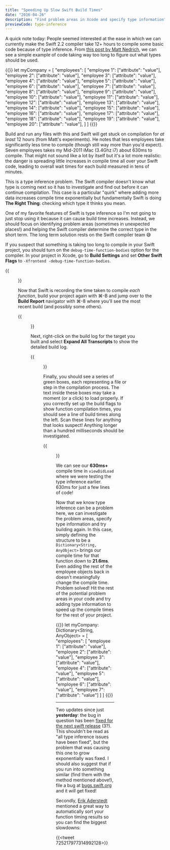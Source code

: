 ```yaml
---
title: "Speeding Up Slow Swift Build Times"
date: "2016-04-26"
description: "Find problem areas in Xcode and specify type information"
previewCode: type-inference
---
```

A quick note today: People seemed interested at the ease in which we can currently make the Swift 2.2 compiler take 12+ hours to compile some basic code because of type inference. From [this post by Matt Nedrich](https://spin.atomicobject.com/2016/04/26/swift-long-compile-time/), we can see a simple example of code taking way too long to figure out what types should be used.

{{<highlight swift>}}
let myCompany = [
   "employees": [
        "employee 1": ["attribute": "value"],
        "employee 2": ["attribute": "value"],
        "employee 3": ["attribute": "value"],
        "employee 4": ["attribute": "value"],
        "employee 5": ["attribute": "value"],
        "employee 6": ["attribute": "value"],
        "employee 7": ["attribute": "value"],
        "employee 8": ["attribute": "value"],
        "employee 9": ["attribute": "value"],
        "employee 10": ["attribute": "value"],
        "employee 11": ["attribute": "value"],
        "employee 12": ["attribute": "value"],
        "employee 13": ["attribute": "value"],
        "employee 14": ["attribute": "value"],
        "employee 15": ["attribute": "value"],
        "employee 16": ["attribute": "value"],
        "employee 17": ["attribute": "value"],
        "employee 18": ["attribute": "value"],
        "employee 19": ["attribute": "value"],
        "employee 20": ["attribute": "value"],
    ]
]
{{</highlight>}}

Build and run any files with this and Swift will get stuck on compilation for *at least* 12 hours (from Matt's experiments). He notes that less employees take significantly less time to compile (though still way more than you'd expect). Seven employees takes my Mid-2011 iMac (3.4Ghz i7) about 630ms to compile. That might not sound like a lot by itself but it's a lot more realistic: the danger is spreading little increases in compile time all over your Swift code, leading to overall wait times for each build measured in tens of minutes.

This is a type inference problem. The Swift compiler doesn't know what type is coming next so it has to investigate and find out before it can continue compilation. This case is a particular "quirk" where adding more data increases compile time exponentially but fundamentally Swift is doing __The Right Thing__: checking which type it thinks you mean.

One of my favorite features of Swift is type inference so I'm not going to just stop using it because it can cause build time increases. Instead, we should focus on identifying problem areas (sometimes in unexpected places!) and helping the Swift compiler determine the correct type in the short term. The long term solution rests on the Swift compiler team 😅

If you suspect that something is taking too long to compile in your Swift project, you should turn on the `debug-time-function-bodies` option for the compiler. In your project in Xcode, go to __Build Settings__ and set __Other Swift Flags__ to `-Xfrontend -debug-time-function-bodies`.

{{<figure src="https://nickoneill-blog.s3.amazonaws.com/images/swift-debug-time.png" title="Set debug-time-function-bodies for the Swift compiler">}}

Now that Swift is recording the time taken to compile *each function*, build your project again with ⌘-B and jump over to the __Build Report__ navigator with ⌘-8 where you'll see the most recent build (and possibly some others).

{{<figure src="https://nickoneill-blog.s3.amazonaws.com/images/swift-build-report.png" title="Navigate to the build report with ⌘-8">}}

Next, right-click on the build log for the target you built and select __Expand All Transcripts__ to show the detailed build log.

{{<figure src="https://nickoneill-blog.s3.amazonaws.com/images/swift-expand-all-transcripts.png" title="Expand All Transcripts to see the detailed build log">}}

Finally, you should see a series of green boxes, each representing a file or step in the compilation process. The text inside these boxes may take a moment (or a click) to load properly. If you correctly set up the build flags to show function compilation times, you should see a line of build times along the left. Scan these lines for anything that looks suspect! Anything longer than a hundred milliseconds should be investigated.

{{<figure src="https://nickoneill-blog.s3.amazonaws.com/images/swift-long-compile-function.png" title="Spot long compile times along the left side of the build log">}}

We can see our __630ms+__ compile time in `viewDidLoad` where we were testing the type inference earlier. 630ms for just a few lines of code!

Now that we know type inference can be a problem here, we can investigate the problem areas, specify type information and try building again. In this case, simply defining the structure to be a `Dictionary<String, AnyObject>` brings our compile time for that function down to __21.6ms__. Even adding the rest of the employee objects back in doesn't meaningfully change the compile time. Problem solved! Hit the rest of the potential problem areas in your code and try adding type information to speed up the compile times for the rest of your project.

{{<highlight swift>}}
let myCompany: Dictionary<String, AnyObject> = [
    "employees": [
        "employee 1": ["attribute": "value"],
        "employee 2": ["attribute": "value"],
        "employee 3": ["attribute": "value"],
        "employee 4": ["attribute": "value"],
        "employee 5": ["attribute": "value"],
        "employee 6": ["attribute": "value"],
        "employee 7": ["attribute": "value"]
    ]
]
{{</highlight>}}

---

Two updates since just __yesterday__: the bug in question has been [fixed for the next swift release](https://github.com/apple/swift/commit/2cdd7d64e1e2add7bcfd5452d36e7f5fc6c86a03) (3?). This shouldn't be read as "all type inference issues have been fixed", but the problem that was causing this one to grow exponentially was fixed. I should also suggest that if you run into something similar (find them with the method mentioned above!), file a bug at [bugs.swift.org](https://bugs.swift.org) and it *will* get fixed!

Secondly, [Erik Aderstedt](https://twitter.com/erikaderstedt) mentioned a great way to automatically sort your function timing results so you can find the biggest slowdowns:

{{<tweet 725217977314992128>}}
